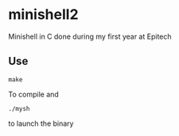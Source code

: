 # minishell2
Minishell in C done during my first year at Epitech

## Use
```
make
```
To compile and
```
./mysh
```
to launch the binary

